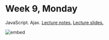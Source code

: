 # Week 9, Monday

JavaScript. Ajax.  [Lecture notes.](http://cdn.cs50.net/2013/fall/lectures/9/m/notes9m/notes9m.html) [Lecture slides.](http://cdn.cs50.net/2014/fall/lectures/9/m/week9m.pdf)

![embed](https://www.youtube.com/embed/NWc9GWSSfkk)
